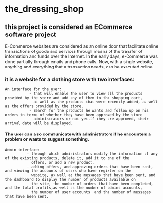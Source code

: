 # the_dressing_shop
## this  project is considered an ECommerce software project

E-Commerce websites are considered as an online door that facilitate online transactions of goods and services through means of the transfer
of information and funds over the Internet.
In the early days, e-Commerce was done partially through emails and phone calls. Now, with a single website, anything and everything that a 
transaction needs, can be executed online.

### it is a website for a clothing store with two interfaces: 
```
An interface for the user:
           - that will enable the user to view all the products provided by the store and add any of them to the shopping cart,
             as well as the products that were recently added, as well as the offers provided by the store.
           - Search for the products he wants and follow up on his orders in terms of whether they have been approved by the store
             administrators or not yet.If they are approved, their arrival date will be displayed.
```
#### The user can also communicate with administrators if he encounters a problem or wants to suggest something.
```
Admin interface:
          - through which administrators modify the information of any of the existing products, delete it, add it to one of the
            offers, or add a new product.
          - adding offers, and approving orders that have been sent, and viewing the accounts of users who have register on the
            website, as well as the messages that have been sent, and the dashboard to display the number of products available on
            the site, the number of orders that have been completed, and the total profits,as well as the number of admins accounts,
            the number of user accounts, and the number of messages that have been sent.
```
